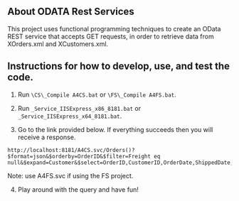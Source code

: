 ## About ODATA Rest Services

This project uses functional programming techniques to create an OData REST service that accepts GET requests, in order to retrieve data from XOrders.xml and XCustomers.xml.

## Instructions for how to develop, use, and test the code.

1. Run `\CS\_Compile A4CS.bat` or `\FS\_Compile A4FS.bat`.

2. Run `_Service_IISExpress_x86_8181.bat` or `_Service_IISExpress_x64_8181.bat`.

3. Go to the link provided below. If everything succeeds then you will receive a response.

```
http://localhost:8181/A4CS.svc/Orders()?$format=json&$orderby=OrderID&$filter=Freight eq null&$expand=Customer&$select=OrderID,CustomerID,OrderDate,ShippedDate,Freight
```

Note: use A4FS.svc if using the FS project.

4. Play around with the query and have fun!
